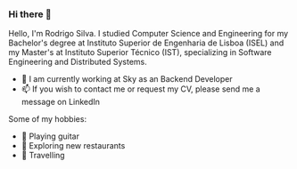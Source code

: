 ### Hi there 👋

Hello, I'm Rodrigo Silva. I studied Computer Science and Engineering for my Bachelor's degree at Instituto Superior de Engenharia de Lisboa (ISEL) and my Master's at Instituto Superior Técnico (IST), specializing in Software Engineering and Distributed Systems.

* 🏢 I am currently working at Sky as an Backend Developer
* 📫 If you wish to contact me or request my CV, please send me a message on LinkedIn

Some of my hobbies:
* 🎸 Playing guitar
* 🍕 Exploring new restaurants
* 🚀 Travelling
